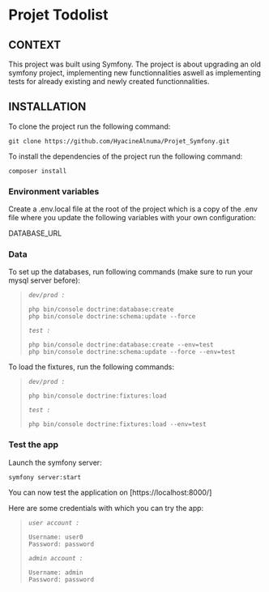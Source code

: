 # Projet Todolist

## CONTEXT

This project was built using Symfony.
The project is about upgrading an old symfony project, implementing new functionnalities aswell as implementing tests for already existing and newly created functionnalities.


## INSTALLATION

To clone the project run the following command: 
```
git clone https://github.com/HyacineAlnuma/Projet_Symfony.git
```

To install the dependencies of the project run the following command:
```
composer install
```

### Environment variables

Create a .env.local file at the root of the project which is a copy of the .env file where you update the following variables with your own configuration:

DATABASE_URL  


### Data

To set up the databases, run following commands (make sure to run your mysql server before):

>_`dev/prod :`_
>```
>php bin/console doctrine:database:create
>php bin/console doctrine:schema:update --force
>```
>_`test :`_
>```
>php bin/console doctrine:database:create --env=test
>php bin/console doctrine:schema:update --force --env=test
>```

To load the fixtures, run the following commands:

>_`dev/prod :`_
>```
>php bin/console doctrine:fixtures:load
>```
>_`test :`_
>```
>php bin/console doctrine:fixtures:load --env=test
>```

### Test the app

Launch the symfony server:
```
symfony server:start
```

You can now test the application on [https://localhost:8000/]

Here are some credentials with which you can try the app:

>_`user account :`_
>```
>Username: user0
>Password: password
>```
>_`admin account :`_
>```
>Username: admin
>Password: password
>```

